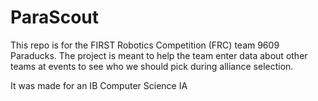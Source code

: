 ParaScout
=========
This repo is for the FIRST Robotics Competition (FRC) team 9609 Paraducks. The project is meant to help the team enter data about other teams at events to see who we should pick during alliance selection.

It was made for an IB Computer Science IA
